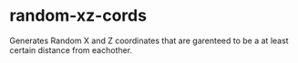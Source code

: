 # random-xz-cords
Generates Random X and Z coordinates that are garenteed to be a at least certain distance from eachother.
